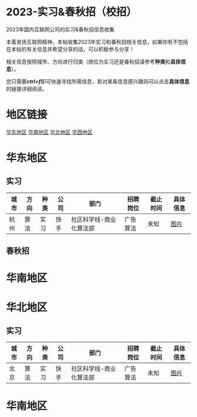 # 2023-实习&春秋招（校招）
2023年国内互联网公司的实习&amp;春秋招信息收集

本着发扬互联网精神，本帖收集2023年实习和春秋招相关信息，如果你有不包括在本帖的有关信息并希望分享的话，可以积极参与分享！

相关信息按照城市、方向进行归类（岗位为实习还是春秋招请参考**种类**和**具体信息**）。

您只需要***ctrl+f***即可快速寻找所需信息，若对某条信息感兴趣则可以点击**具体信息**的链接详细阅读。


# 地区链接

[华东地区](#华东地区)	[华南地区](#华南地区)	[华北地区](#华北地区)	[华西地区](#华西地区)


# 华东地区

## 实习


| 城市      | 方向 | 种类 | 公司 | 部门                    | 招聘岗位 | 截止时间 | 具体信息                                                  |
| ---       | ---  | --- | --- | ----------------------  | ------ | ----      | ---------------------------------------------------------|
| 杭州      | 算法 | 实习 | 快手 | 社区科学线-商业化算法部 | 广告算法 | 未知      | [图片](Image/快手-广告算法-实习.jpg)                        |



## 春秋招



# 华南地区



# 华北地区

## 实习

| 城市      | 方向 | 种类 | 公司 | 部门                    | 招聘岗位 | 截止时间 | 具体信息                             |
| --------- | ---- | ---- | ---- | ----------------------- | -------- | -------- | ------------------------------------ |
| 北京      | 算法 | 实习 | 快手 | 社区科学线-商业化算法部 | 广告算法 | 未知     | [图片](Image/快手-广告算法-实习.jpg) |

# 华南地区



